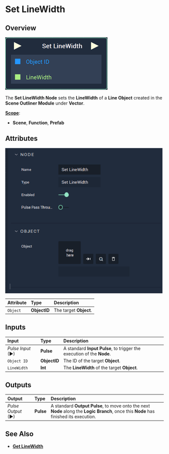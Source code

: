 # Set LineWidth

## Overview

![The Set LineWidth Node.](../../../../.gitbook/assets/node-set-linewidth.png)

The **Set LineWidth Node** sets the **LineWidth** of a **Line Object** created in the **Scene Outliner Module** under **Vector**.

[**Scope**](../overview.md#scopes):
*  **Scene**, **Function**, **Prefab**

## Attributes

![The Set LineWidth Node Attributes.](../../../../.gitbook/assets/node-set-linewidth-attr.png)

| Attribute | Type | Description |
| :--- | :--- | :--- |
| `Object` | **ObjectID** | The target **Object**. |

## Inputs

| Input | Type | Description |
| :--- | :--- | :--- |
| _Pulse Input_ \(►\) | **Pulse** | A standard **Input Pulse**, to trigger the execution of the **Node**. |
| `Object ID` | **ObjectID** | The ID of the target **Object**. |
| `LineWidth` | **Int** | The **LineWidth** of the target **Object**. |

## Outputs

| Output | Type | Description |
| :--- | :--- | :--- |
| _Pulse Output_ \(►\) | **Pulse** | A standard **Output Pulse**, to move onto the next **Node** along the **Logic Branch**, once this **Node** has finished its execution. |

## See Also

* [**Get LineWidth**](getlinewidth.md)

